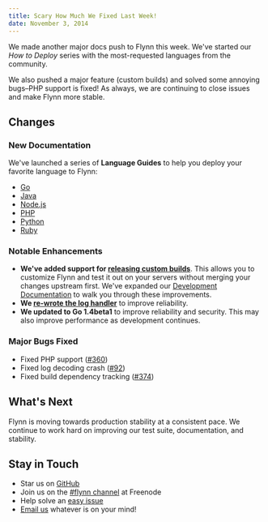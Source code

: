 ```yaml
---
title: Scary How Much We Fixed Last Week!
date: November 3, 2014
---
```


We made another major docs push to Flynn this week. We've started our *How to Deploy* series with the most-requested languages from the community.

We also pushed a major feature (custom builds) and solved some annoying bugs–PHP support is fixed! As always, we are continuing to close issues and make Flynn more stable.

## Changes

### New Documentation

We've launched a series of **Language Guides** to help you deploy your favorite language to Flynn:

* [Go](https://flynn.io/docs/how-to-deploy-go)
* [Java](https://flynn.io/docs/how-to-deploy-java)
* [Node.js](https://flynn.io/docs/how-to-deploy-nodejs)
* [PHP](https://flynn.io/docs/how-to-deploy-php)
* [Python](https://flynn.io/docs/how-to-deploy-python)
* [Ruby](https://flynn.io/docs/how-to-deploy-ruby)


### Notable Enhancements

* **We've added support for [releasing custom builds](https://github.com/flynnbase/flynn/pull/382)**. This allows you to customize Flynn and test it out on your servers without merging your changes upstream first. We've expanded our [Development Documentation](https://flynn.io/docs/development#releasing-flynn) to walk you through these improvements.
* **We [re-wrote the log handler](https://github.com/flynnbase/flynn/pull/163)** to improve reliability.
* **We updated to Go 1.4beta1** to improve reliability and security. This may also improve performance as development continues.
 
### Major Bugs Fixed

* Fixed PHP support ([#360](https://github.com/flynnbase/flynn/pull/360))
* Fixed log decoding crash ([#92](https://github.com/flynnbase/flynn/issues/92))
* Fixed build dependency tracking ([#374](https://github.com/flynnbase/flynn/pull/374))

## What's Next

Flynn is moving towards production stability at a consistent pace. We continue to work hard on improving our test suite, documentation, and stability.

## Stay in Touch

* Star us on [GitHub](https://github.com/flynnbase/flynn)
* Join us on the [#flynn channel](http://webchat.freenode.net?channels=%23flynn) at Freenode
* Help solve an [easy issue](https://github.com/flynnbase/flynn/labels/easy)
* [Email us](mailto:contact@flynn.io) whatever is on your mind!
